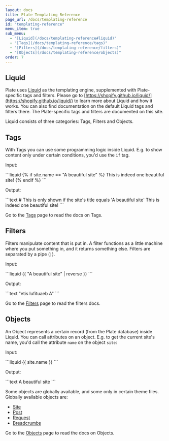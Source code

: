 ```yaml
---
layout: docs
title: Plate Templating Reference
page_url: /docs/templating-reference
id: "templating-reference"
menu_item: true
sub_menu:
  - "[Liquid](/docs/templating-reference#liquid)"
  - "[Tags](/docs/templating-reference/tags)"
  - "[Filters](/docs/templating-reference/filters)"
  - "[Objects](/docs/templating-reference/objects)"
order: 7
---
```


## Liquid

Plate uses [Liquid](https://shopify.github.io/liquid/) as the templating engine, supplemented with Plate-specific tags and filters. Please go to [https://shopify.github.io/liquid/](https://shopify.github.io/liquid/) to learn more about Liquid and how it works. You can also find documentation on the default Liquid tags and filters there. The Plate-specific tags and filters are documented on this site.

Liquid consists of three categories: Tags, Filters and Objects.

## Tags
With Tags you can use some programming logic inside Liquid. E.g. to show content only under certain conditions, you'd use the `if` tag.

<p class='no-margin'>Input:</p>
```liquid
{% if site.name == "A beautiful site" %}
  This is indeed one beautiful site!
{% endif %}
```

<p class='no-margin'>Output:</p>
```text
# This is only shown if the site's title equals 'A beautiful site'
This is indeed one beautiful site!
```

Go to the [Tags](/docs/templating-reference/tags) page to read the docs on Tags.

## Filters
Filters manipulate content that is put in. A filter functions as a little machine where you put something in, and it returns something else. Filters are separated by a pipe (`|`).

<p class='no-margin'>Input:</p>
```liquid
{{ "A beautiful site" | reverse }}
```

<p class='no-margin'>Output:</p>
```text
"etis lufituaeb A"
```

Go to the [Filters](/docs/templating-reference/filters) page to read the filters docs.

## Objects
An Object represents a certain record (from the Plate database) inside Liquid. You can call attributes on an object. E.g. to get the current site's name, you'd call the attribute `name` on the object `site`:

<p class='no-margin'>Input:</p>
```liquid
{{ site.name }}
```

<p class='no-margin'>Output:</p>
```text
A beautiful site
```

Some objects are globally available, and some only in certain theme files. Globally available objects are:
- [Site](/docs/templating-reference/objects#site)
- [Post](/docs/templating-reference/objects#post)
- [Request](/docs/templating-reference/objects#request)
- [Breadcrumbs](/docs/templating-reference/objects#breadcrumbs)

Go to the [Objects](/docs/templating-reference/objects) page to read the docs on Objects.
